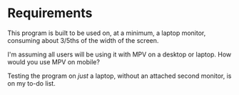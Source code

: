 # Requirements

This program is built to be used on, at a minimum, a laptop monitor, consuming about 3/5ths of the width of the screen.

I'm assuming all users will be using it with MPV on a desktop or laptop. How would you use MPV on mobile?

Testing the program on _just_ a laptop, without an attached second monitor, is on my to-do list.
